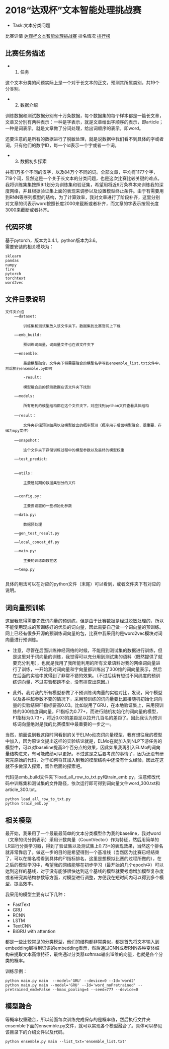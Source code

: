 # 2018“达观杯”文本智能处理挑战赛

* Task:文本分类问题

比赛详情 [达观杯文本智能处理挑战赛](http://www.dcjingsai.com/common/cmpt/%E2%80%9C%E8%BE%BE%E8%A7%82%E6%9D%AF%E2%80%9D%E6%96%87%E6%9C%AC%E6%99%BA%E8%83%BD%E5%A4%84%E7%90%86%E6%8C%91%E6%88%98%E8%B5%9B_%E7%AB%9E%E8%B5%9B%E4%BF%A1%E6%81%AF.html) 
排名情况 [排行榜](https://www.dcjingsai.com/common/cmpt/%E2%80%9C%E8%BE%BE%E8%A7%82%E6%9D%AF%E2%80%9D%E6%96%87%E6%9C%AC%E6%99%BA%E8%83%BD%E5%A4%84%E7%90%86%E6%8C%91%E6%88%98%E8%B5%9B_%E6%8E%92%E8%A1%8C%E6%A6%9C.html)

## 比赛任务描述
- 1.  任务

这个文本分类的问题实际上是一个对于长文本的正文，预测其所属类别，共19个分类别。  

- 2.  数据介绍

训练数据和测试数据分别有十万条数据，每个数据集的每个样本都是一篇长文章，文章又分别有两种表示：一种是字表示，就是文章给出字顺序的表示，即article；一种是词表示，就是文章做了分词处理，给出词顺序的表示，即word。

还要注意的是所有的数据进行了脱敏处理，就是说数据中我们看不到具体的字或者词，只有他们的数字ID，每一个id表示一个字或者一个词。

- 3.	数据初步探索

共有1万多个不同的汉字，以及84万个不同的词。全部文章，平均有1177个字，719个词，显然这是一个关于长文本的分类问题，也是这次比赛比较关键的难点。
我将训练集集按照9:1划分为训练集和验证集，希望用将近9万条样本来训练我的深度网络，并且根据验证集上面的表现来调参以及设置模型终止条件。由于有需要用到RNN等序列模型的结构，为了计算效率，我对文章进行了阶段补齐，这里分别对文章的词表示word按照长度2000来截断或者补齐，而文章的字表示按照长度3000来截断或者补齐。


## 代码环境  
基于pytorch，版本为0.4.1，python版本为3.6。  
需要安装的相关模块为：  
```
sklearn
pandas
numpy
fire
pytorch
torchtext
word2vec
```

## 文件目录说明  
```
文件夹介绍
	——dataset:
  
		训练集和测试集放入该文件夹下。数据集到比赛官网上下载
    
	——emb_build:
  
		预训练词向量，词向量文件也在该文件夹下
    
	——ensemble:
  
		最后模型融合，文件夹下将需要融合的模型名字写到ensemble_list.txt文件中，然后执行ensemble.py即可
    
	    -result:
      
		模型融合后的预测数据在该文件夹下找到
    
	——models:
  
		所有用到的模型结构都在这个文件夹下，对应找到python文件查看具体结构
    
	——result：
  
		文件夹存储预测结果以及模型给出的概率预测（概率用于后面模型融合，很重要，存储为npy文件）
    
	——snapshot：
  
		这个文件夹下存储训练过程中的模型参数以及最终的模型权重
    
	——test_predict:
  

	——utils：
  
		主要是前期的数据集划分的文件
    

	——config.py:
  
		主要要设置的一些初始化参数
    
	——data.py:
  
		数据预处理
    
	——gen_test_result.py
  
	——local_concat_df.py
  
	——main.py:
  
		主要的训练函数在这
    
	——temp.py
  
```
具体的用法可以在对应的python文件（末尾）可以看到，或者文件夹下有对应的说明。


## 词向量预训练
这里我觉得需要先做词向量的预训练，但是由于比赛数据是经过脱敏处理的，所以不能使用现成的预训练好的优质的词向量，因此需要自己做一个词向量的预训练。网上已经有很多开源的预训练词向量的包，比赛中我采用的是word2vec模块对词向量进行预训练。
* 注意，尽管在后面训练神经网络的时候，不能用到测试集的数据进行训练，但是这里对于词向量的训练，我觉得可以充分用到测试集的语料（既然提供了就要充分利用），也就是我用了我所能利用的所有文章语料对我的网络词向量进行了训练，一开始我对词向量和字向量都训练出了300维的词向量表示，然后在后面的实验中就得到了非常不错的效果。（不过后续有想试不同纬度的预训练词向量，不过实验都跑不全，没有排查出原因。）

* 此外，我对我的所有模型都做了不预训练词向量的实验对比，发现，同个模型以及各种超参数不变的情况下，采用预训练的词向量要比直接随机初始化词向量的实验结果F1指标要高0.03。比如说用了GRU，在本地验证集上，采用预训练的300维度词向量，F1指标为0.77+，而进行随机初始化的词向量的模型，F1指标为0.73+，将近0.03的差距足以拉开几百名的差距了。因此我认为预训练词向量绝对是我的比赛模型中最重要的一步之一。

当然，前面说到我这段时间看到的关于ELMo动态词向量模型，我有想往我的模型中加入，因为原论文提出这样的实验结论就是，ELMo在就加入到NLP下游任务的模型中，可以对baseline提高3个百分点的效果，因此如果我再引入ELMo的词向量结构进来，有可能成绩可以更好。不过这是之后要考虑的事情了，因为还没有研究完原始的代码，对于如何将其加入到我的模型结构中还没有什么经验，因此在这就不多做深入探索，留作后面的探索吧。

代码见emb_build文件夹下load_all_row_to_txt.py和train_emb.py，注意修改代码中训练集和测试集的文件路径，依次运行即可得到词向量文件word_300.txt和article_300.txt。
```
python load_all_row_to_txt.py
python train_emb.py
```

## 相关模型  
最开始，我采用了一个最最最简单的文本分类模型作为我的baseline，我对word（文章的词分割表示）采用计数向量（CountVector）作为特征，然后用简单的LR进行分类学习器，得到了验证集以及测试集上0.73+的表现效果，当然这个排名就非常靠后了。做这一步的目的是希望得到一个基准线（当然因为比赛已经结束了，可以在排名榜看到具体的F1指标排名，这里是想模拟比赛的过程所做的），在之后的模型学习中，希望我的网络能够在初步学习（最开始的几个epoch中）可以达到这样的基线，对于没有能够很快达到这个基线的模型就要考虑增加模型复杂度或者研究其结构参数等方面，对模型进行调整，方便我在短时间内可以得到多个模型，提高效率。

我采用的模型主要有以下几种：

* FastText  
* GRU  
* RCNN  
* LSTM  
* TextCNN  
* BiGRU with attention  

都是一些比较常见的分类模型，他们的结构都非常类似，都是首先将文本输入到embedding层得到词语的embedding表示，然后通过CNN或者RNN各种变体结构来提取文本高维特征，最终通过分类器softmax输出19维的向量，也就是各个分类的概率。

训练示例：
```
python main.py main  --model='GRU' --device=0 --Id='word2'  
python main.py main --model='GRU' --Id='word_noPretrained' --pretrained_emd=False --kmax_pooling=4 --seed=777 --device=0  
```


## 模型融合
等概率权重融合，所以前面每次训练完成保存的是概率值，然后执行文件夹ensemble下面的ensemble.py文件，就可以实现各个模型融合了。具体可以参见该目录下的介绍文件以及代码。
```
python ensemble.py main --list_txt='ensemble_list.txt'
```

